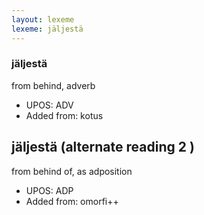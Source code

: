 ```yaml
---
layout: lexeme
lexeme: jäljestä
---
```


###  jäljestä

from behind, adverb
* UPOS:  ADV
* Added from:  kotus


## jäljestä (alternate reading 2 )

from behind of, as adposition
* UPOS:  ADP
* Added from:  omorfi++

